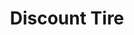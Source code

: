 ---
title: "Discount Tire"
url: /corpus-christi/discount-tire-interstate-69e-frontage-road/
shop: Reifen
---